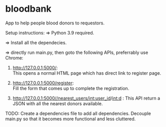 # bloodbank
App to help people blood donors to requestors.

Setup instructions:
=> Python 3.9 required.

=> Install all the dependecies.

=> directly run main.py, then goto the following APIs, preferrably use Chrome:

1. http://127.0.0.1:5000/:                                      
This opens a normal HTML page which has direct link to register page.

2. http://127.0.0.1:5000/register:                              
Fill the form that comes up to complete the registration.

3. http://127.0.0.1:5000//nearest_users/<int:user_id>/<int:d> : 
This API return a JSON with all the nearest donors available.

TODO:
Create a dependencies file to add all dependencies.
Decouple main.py so that it becomes more functional and less cluttered. 
